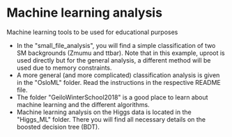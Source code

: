 # Machine learning analysis

Machine learning tools to be used for educational purposes

- In the "small_file_analysis", you will find a simple classification of two SM backgrounds (Zmumu and ttbar). Note that in this example, uproot is used directly but for the general analysis, a different method will be used due to memory constraints.
- A more general (and more complicated) classification analysis is given in the "OsloML" folder. Read the instructions in the respective README file.
- The folder "GeiloWinterSchool2018" is a good place to learn about machine learning and the different algorithms.
- Machine learning analysis on the Higgs data is located in the "Higgs_ML" folder. There you will find all necessary details on the boosted decision tree (BDT).
